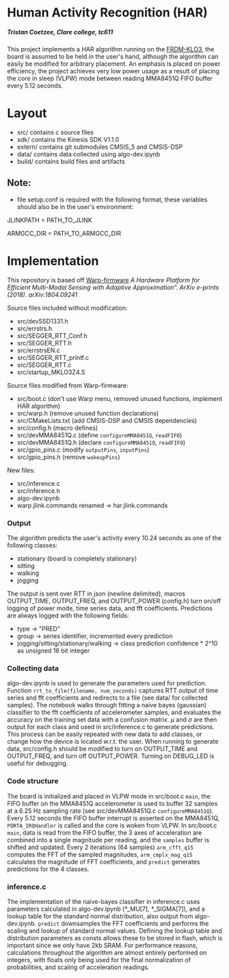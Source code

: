 
# Human Activity Recognition (HAR)
##### Tristan Coetzee, Clare college, tc611
This project implements a HAR algorithm running on the [FRDM-KLO3](https://www.nxp.com/design/design-center/development-boards-and-designs/general-purpose-mcus/freedom-development-platform-for-kinetis-kl03-mcus:FRDM-KL03Z), the board is assumed to be held in the user's hand, although the algorithm can easily be modified for arbitrary placement. An emphasis is placed on power efficiency, the project achieves very low power usage as a result of placing the core in sleep (VLPW) mode between reading MMA8451Q FIFO buffer every 5.12 seconds.

# Layout
- src/ contains c source files
- sdk/ contains the Kinesis SDK V1.1.0 
- extern/ contains git submodules CMSIS_5 and CMSIS-DSP
- data/ contains data collected using algo-dev.ipynb
- build/ contains build files and artifacts
## Note:
- file setup.conf is required with the following format, these variables should also be in the user's environment:

JLINKPATH	=	PATH_TO_JLINK

ARMGCC_DIR	=	PATH_TO_ARMGCC_DIR

# Implementation

This repository is based off [Warp-firmware](https://github.com/physical-computation/Warp-firmware) <cite>A Hardware Platform for Efficient Multi-Modal Sensing with Adaptive Approximation”. ArXiv e-prints (2018). arXiv:1804.09241</cite>

Source files included without modification:
- src/devSSD1331.h
- src/errstrs.h
- src/SEGGER_RTT_Conf.h
- src/SEGGER_RTT.h
- src/errstrsEN.c
- src/SEGGER_RTT_printf.c
- src/SEGGER_RTT.c
- src/startup_MKLO3Z4.S

Source files modified from Warp-firmware:
- src/boot.c (don't use Warp menu, removed unused functions, implement HAR algorithm)
- src/warp.h (remove unused function declarations)
- src/CMakeLists.txt (add CMSIS-DSP and CMSIS dependencies)
- src/config.h (macro defines)
- src/devMMA8451Q.c (define ```configureMMA8451Q```, ```readFIFO```)
- src/devMMA8451Q.h (declare ```configureMMA8451Q```, ```readFIFO```)
- src/gpio_pins.c (modify ```outputPins```, ```inputPins```)
- src/gpio_pins.h (remove ```wakeupPins```)

New files:
- src/inference.c 
- src/inference.h
- algo-dev.ipynb
- warp.jlink.commands renamed -> har.jlink.commands

### Output
The algorithm predicts the user's activity every 10.24 seconds as one of the following classes: 

- stationary (board is completely stationary)
- sitting 
- walking 
- jogging

The output is sent over RTT in json (newline delimited), macros OUTPUT_TIME, OUTPUT_FREQ, and OUTPUT_POWER (config.h) turn on/off logging of power mode, time series data, and fft coefficients. Predictions are always logged with the following fields:

- type -> "PRED"
- group -> series identifier, incremented every prediction
- jogging/sitting/stationary/walking -> class prediction confidence * 2^10 as unsigned 16 bit integer

### Collecting data
algo-dev.ipynb is used to generate the parameters used for prediction. Function ```rrt_to_file(filename, num_seconds)``` captures RTT output of time series and fft coefficients and redirects to a file (see data/ for collected samples). The notebook walks through fitting a naive bayes (gaussian) classifier to the fft coefficients of accelerometer samples, and evaluates the accuracy on the training set data with a confusion matrix. $\mu$ and $\sigma$ are then output for each class and used in src/inference.c to generate predictions. This process can be easily repeated with new data to add classes, or change how the device is located w.r.t. the user. When running to generate data, src/config.h should be modified to turn on OUTPUT_TIME and OUTPUT_FREQ, and turn off OUTPUT_POWER. Turning on DEBUG_LED is useful for debugging. 

### Code structure
The board is initialized and placed in VLPW mode in src/boot.c ```main```, the FIFO buffer on the MMA8451Q accelerometer is used to buffer 32 samples at a 6.25 Hz sampling rate (see src/devMMA8451Q.c ```configureMMA8451Q```). Every 5.12 seconds the FIFO buffer interrupt is asserted on the MMA8451Q, ```PORTA_IRQHandler``` is called and the core is woken from VLPW. In src/boot.c ```main```, data is read from the FIFO buffer, the 3 axes of acceleration are combined into a single magnitude per reading, and the ```samples``` buffer is shifted and updated. Every 2 iterations (64 samples) 
```arm_cfft_q15``` computes the FFT of the sampled magnitudes, ```arm_cmplx_mag_q15``` calculates the magnitude of FFT coefficients, and ```predict``` generates predictions for the 4 classes. 

### inference.c 
The implementation of the naive-bayes classifier in inference.c uses parameters calculated in algo-dev.ipynb (*_MU[7], *_SIGMA[7]), and a lookup table for the standard normal distribution, also output from algo-dev.ipynb. ```predict``` downsamples the FFT coefficients and performs the scaling and lookup of standard normal values. Defining the lookup table and distribution parameters as consts allows these to be stored in flash, which is important since we only have 2kb SRAM. For performance reasons, calculations throughout the algorithm are almost entirely performed on integers, with floats only being used for the final normalization of probabilities, and scaling of acceleration readings. 